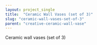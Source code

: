```yaml
---
layout: project_single
title:  "Ceramic Wall Vases (set of 3)"
slug: "ceramic-wall-vases-set-of-3"
parent: "creative-ceramic-wall-vase"
---
```

Ceramic wall vases (set of 3)
